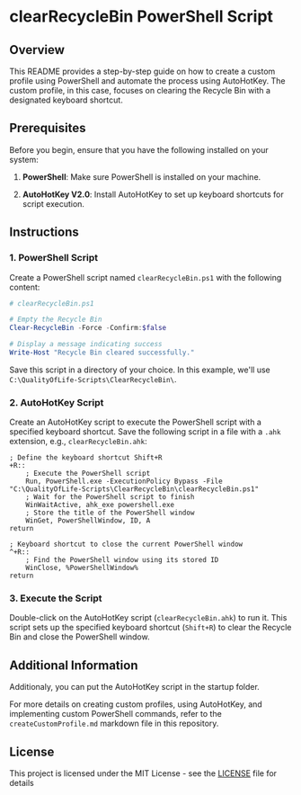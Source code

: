 # clearRecycleBin PowerShell Script

## Overview

This README provides a step-by-step guide on how to create a custom profile using PowerShell and automate the process using AutoHotKey. The custom profile, in this case, focuses on clearing the Recycle Bin with a designated keyboard shortcut.

## Prerequisites

Before you begin, ensure that you have the following installed on your system:

1. **PowerShell**: Make sure PowerShell is installed on your machine.

2. **AutoHotKey V2.0**: Install AutoHotKey to set up keyboard shortcuts for script execution.

## Instructions

### 1. PowerShell Script

Create a PowerShell script named `clearRecycleBin.ps1` with the following content:

```powershell
# clearRecycleBin.ps1

# Empty the Recycle Bin
Clear-RecycleBin -Force -Confirm:$false

# Display a message indicating success
Write-Host "Recycle Bin cleared successfully."
```

Save this script in a directory of your choice. In this example, we'll use `C:\QualityOfLife-Scripts\ClearRecycleBin\`.

### 2. AutoHotKey Script

Create an AutoHotKey script to execute the PowerShell script with a specified keyboard shortcut. Save the following script in a file with a `.ahk` extension, e.g., `clearRecycleBin.ahk`:

```autohotkey
; Define the keyboard shortcut Shift+R
+R:: 
    ; Execute the PowerShell script
    Run, PowerShell.exe -ExecutionPolicy Bypass -File "C:\QualityOfLife-Scripts\ClearRecycleBin\clearRecycleBin.ps1"
    ; Wait for the PowerShell script to finish
    WinWaitActive, ahk_exe powershell.exe
    ; Store the title of the PowerShell window
    WinGet, PowerShellWindow, ID, A
return

; Keyboard shortcut to close the current PowerShell window
^+R:: 
    ; Find the PowerShell window using its stored ID
    WinClose, %PowerShellWindow%
return
```

### 3. Execute the Script

Double-click on the AutoHotKey script (`clearRecycleBin.ahk`) to run it. This script sets up the specified keyboard shortcut (`Shift+R`) to clear the Recycle Bin and close the PowerShell window.

## Additional Information
Additionaly, you can put the AutoHotKey script in the startup folder.

For more details on creating custom profiles, using AutoHotKey, and implementing custom PowerShell commands, refer to the `createCustomProfile.md` markdown file in this repository.

## License
This project is licensed under the MIT License - see the [LICENSE](LICENSE) file for details